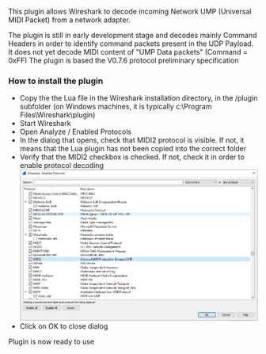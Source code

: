 This plugin allows Wireshark to decode incoming Network UMP (Universal MIDI Packet) from a network adapter.

The plugin is still in early development stage and decodes mainly Command Headers in order to identify command packets present in the UDP Payload. It does not yet decode MIDI content of "UMP Data packets" (Command = 0xFF)
The plugin is based the V0.7.6 protocol preliminary specification 

### How to install the plugin
* Copy the the Lua file in the Wireshark installation directory, in the /plugin subfolder (on Windows machines, it is typically c:\Program Files\Wireshark\plugin)
* Start Wireshark
* Open Analyze / Enabled Protocols
* In the dialog that opens, check that MIDI2 protocol is visible. If not, it means that the Lua plugin has not been copied into the correct folder
* Verify that the MIDI2 checkbox is checked. If not, check it in order to enable protocol decoding
![Wireshark screenshot](Readme/MIDI2_Wireshark.PNG)
* Click on OK to close dialog

Plugin is now ready to use
